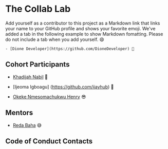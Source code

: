 # The Collab Lab

Add yourself as a contributor to this project as a Markdown link that links your name to your GitHub profile and shows your favorite emoji. We've added a tab in the following example to show Markdown fomatting. Please do not include a tab when you add yourself. 😄

    - [Dione Developer](https://github.com/DioneDeveloper) 💅

## Cohort Participants

- [Khadijah Nabil](https://github.com/khadijahnabil) 🍣

- [Ijeoma Igboagu] (https://github.com/ijayhub) 🍵

- [Okeke Nmesomachukwu Henry](https://github.com/iamhenryokeke) 😎

## Mentors

- [Reda Baha](https://github.com/redapy) 😅

## Code of Conduct Contacts

